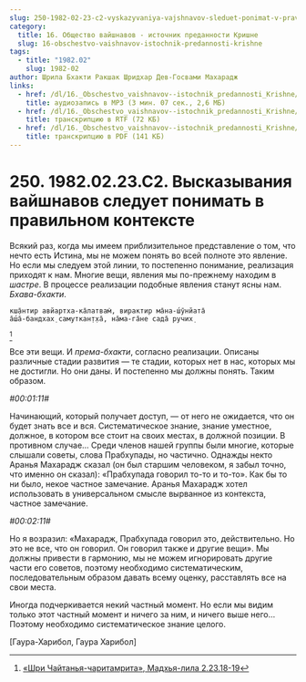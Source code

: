 ```yaml
---
slug: 250-1982-02-23-c2-vyskazyvaniya-vajshnavov-sleduet-ponimat-v-pravilnom-kontekste
category:
  title: 16. Общество вайшнавов - источник преданности Кришне
  slug: 16-obschestvo-vaishnavov-istochnik-predannosti-krishne
tags:
  - title: "1982.02"
    slug: 1982-02
author: Шрила Бхакти Ракшак Шридхар Дев-Госвами Махарадж
links:
  - href: /dl/16._Obschestvo_vaishnavov--istochnik_predannosti_Krishne/250_1982.02.23.C2_SridharMj_Vyskazyvanija_vajshnavov_sleduet_ponimat_v_pravilnom_kontekste.mp3
    title: аудиозапись в MP3 (3 мин. 07 сек., 2,6 МБ)
  - href: /dl/16._Obschestvo_vaishnavov--istochnik_predannosti_Krishne/250_1982.02.23.C2_SridharMj_Vyskazyvanija_vajshnavov_sleduet_ponimat_v_pravilnom_kontekste.rtf
    title: транскрипцию в RTF (72 КБ)
  - href: /dl/16._Obschestvo_vaishnavov--istochnik_predannosti_Krishne/250_1982.02.23.C2_SridharMj_Vyskazyvanija_vajshnavov_sleduet_ponimat_v_pravilnom_kontekste.pdf
    title: транскрипцию в PDF (141 КБ)
---
```


# 250. 1982.02.23.C2. Высказывания вайшнавов следует понимать в правильном контексте

Всякий раз, когда мы имеем приблизительное представление о том, что нечто есть Истина, мы не можем понять во всей полноте это явление. Но если мы следуем этой линии, то постепенно понимание, реализация приходят к нам. Многие вещи, явления мы по-прежнему находим в *шастре*. В процессе реализации подобные явления станут ясны нам. *Бхава-бхакти*.

    кш̣а̄нтир авйартха-ка̄латвам̇, вирактир ма̄на-ш́ӯнйата̄
    а̄ш́а̄-бандхах̣ самуткан̣т̣ха̄, на̄ма-га̄не сада̄ ручих̣
[^_ftn1]

Все эти вещи. И *према-бхакти*, согласно реализации. Описаны различные стадии развития — те стадии, которых нет в нас, которых мы не достигли. Но они даны. И постепенно мы должны понять. Таким образом.

*#00:01:11#*

Начинающий, который получает доступ, — от него не ожидается, что он будет знать все и вся. Систематическое знание, знание уместное, должное, в котором все стоит на своих местах, в должной позиции. В противном случае… Среди членов нашей группы были многие, которые слышали советы, слова Прабхупады, но частично. Однажды некто Аранья Махарадж сказал (он был старшим человеком, я забыл точно, что именно он сказал): «Прабхупада говорил то-то и то-то». Как бы то ни было, некое частное замечание. Аранья Махарадж хотел использовать в универсальном смысле вырванное из контекста, частное замечание.

*#00:02:11#*

Но я возразил: «Махарадж, Прабхупада говорил это, действительно. Но это не все, что он говорил. Он говорил также и другие вещи». Мы должны привести в гармонию, мы не можем игнорировать другие части его советов, поэтому необходимо систематическим, последовательным образом давать всему оценку, расставлять все на свои места.

Иногда подчеркивается некий частный момент. Но если мы видим только этот частный момент и ничего за ним, и ничего выше него… Поэтому необходимо систематическое знание целого.

[Гаура-Харибол, Гаура Харибол]



[^_ftn1]: [«Шри Чайтанья-чаритамрита», Мадхья-лила 2.23.18-19](../notes/shri-chajtanya-charitamrita-madhya-lila/shri-chajtanya-charitamrita-madhya-lila-2-23-18-19.md)
